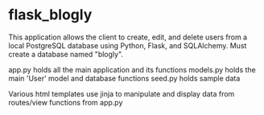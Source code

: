 # flask_blogly

This application allows the client to create, edit, and delete users from a local PostgreSQL database using Python, Flask, and SQLAlchemy. Must create a database named "blogly".

app.py holds all the main application and its functions
models.py holds the main 'User' model and database functions
seed.py holds sample data

Various html templates use jinja to manipulate and display data from routes/view functions from app.py